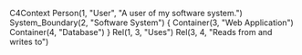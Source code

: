 C4Context
    Person(1, "User", "A user of my software system.")
    System_Boundary(2, "Software System") {
        Container(3, "Web Application")
        Container(4, "Database")
    }
    Rel(1, 3, "Uses")
    Rel(3, 4, "Reads from and writes to")
